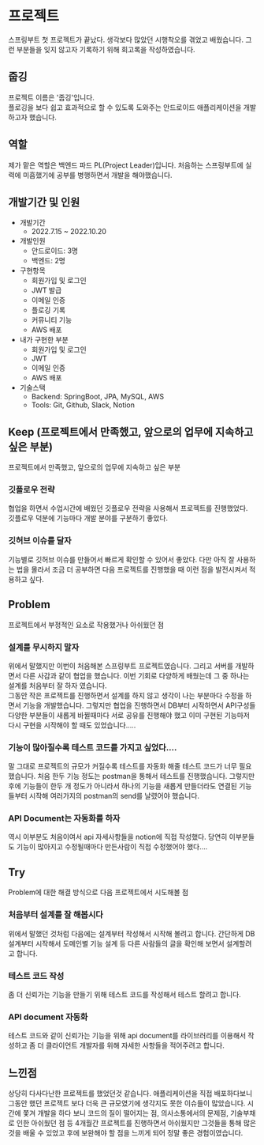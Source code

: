 # 프로젝트
스프링부트 첫 프로젝트가 끝났다. 생각보다 많았던 시행착오를 겪었고 배웠습니다.
그런 부분들을 잊지 않고자 기록하기 위해 회고록을 작성하였습니다.

## 줍깅
프로젝트 이름은 '줍깅'입니다.  
플로깅을 보다 쉽고 효과적으로 할 수 있도록 도와주는 안드로이드 애플리케이션을 개발하고자 했습니다.

## 역할
제가 맡은 역할은 백엔드 파드 PL(Project Leader)입니다. 처음하는 스프링부트에 실력에 미흡했기에 공부를 병행하면서 개발을 해야했습니다.

## 개발기간 및 인원
- 개발기간
    - 2022.7.15 ~ 2022.10.20
- 개발인원
    - 안드로이드: 3명
    - 백엔드: 2명
- 구현항목
    - 회원가입 및 로그인
    - JWT 발급
    - 이메일 인증
    - 플로깅 기록
    - 커뮤니티 기능
    - AWS 배포
- 내가 구현한 부분
    - 회원가입 및 로그인
    - JWT
    - 이메일 인증
    - AWS 배포
- 기술스택
    - Backend: SpringBoot, JPA, MySQL, AWS
    - Tools: Git, Github, Slack, Notion

## Keep (프로젝트에서 만족했고, 앞으로의 업무에 지속하고 싶은 부분)
프로젝트에서 만족했고, 앞으로의 업무에 지속하고 싶은 부분
### 깃플로우 전략
협업을 하면서 수업시간에 배웠던 깃플로우 전략을 사용해서 프로젝트를 진행했었다.  
깃플로우 덕분에 기능마다 개발 분야를 구분하기 좋았다.  

### 깃허브 이슈를 달자
기능별로 깃허브 이슈를 만들어서 빠르게 확인할 수 있어서 좋았다. 
다만 아직 잘 사용하는 법을 몰라서 조금 더 공부하면 다음 프로젝트를 진행했을 때 이런 점을 발전시켜서 적용하고 싶다.

## Problem
프로젝트에서 부정적인 요소로 작용했거나 아쉬웠던 점
### 설계를 무시하지 말자
위에서 말했지만 이번이 처음해본 스프링부트 프로젝트였습니다. 그리고 서버를 개발하면서 다른 사감과 같이 협업을 했습니다. 이번 기회로 다양하게 배웠는데 그 중 하나는 설계를 처음부터 잘 하자 였습니다.  
그동안 작은 프로젝트를 진행하면서 설계를 하지 않고 생각이 나는 부분마다 수정을 하면서 기능을 개발했습니다. 그렇지만 협업을 진행하면서 DB부터 시작하면서 API구성들 다양한 부분들이 새롭게 바뀔때마다 서로 공유를 진행해야 했고 이미 구현된 기능마저 다시 구현을 시작해야 할 때도 있었습니다.....

### 기능이 많아질수록 테스트 코드를 가지고 싶었다....
말 그대로 프로젝트의 규모가 커질수록 테스트를 자동화 해줄 테스트 코드가 너무 필요했습니다. 처음 한두 기능 정도는 postman을 통해서 테스트를 진행했습니다. 그렇지만 후에 기능들이 한두 개 정도가 아니라서 하나의 기능을 새롭게 만들더라도 연결된 기능들부터 시작해 여러가지의 postman의 send를 날렸어야 했습니다. 

### API Document는 자동화를 하자
역시 이부분도 처음이여서 api 자세사항들을 notion에 직접 작성했다. 당연히 이부분들도 기능이 많아지고 수정될때마다 만든사람이 직접 수정했어야 했다....

## Try
Problem에 대한 해결 방식으로 다음 프로젝트에서 시도해볼 점
### 처음부터 설계를 잘 해봅시다
위에서 말했던 것처럼 다음에는 설계부터 작성해서 시작해 볼려고 합니다. 간단하게 DB 설계부터 시작해서 도메인별 기능 설계 등 다른 사람들의 글을 확인해 보면서 설계할려고 합니다.
### 테스트 코드 작성
좀 더 신뢰가는 기능을 만들기 위해 테스트 코드를 작성해서 테스트 할려고 합니다.

### API document 자동화
테스트 코드와 같이 신뢰가는 기능을 위해 api document를 라이브러리를 이용해서 작성하고 좀 더 클라이언트 개발자를 위해 자세한 사항들을 적어주려고 합니다.

## 느낀점
상당히 다사다난한 프로젝트를 했었던것 같습니다. 애플리케이션을 직접 배포하다보니 그동안 했던 프로젝트 보다 더욱 큰 규모였기에 생각지도 못한 이슈들이 많았습니다. 시간에 쫓겨 개발을 하다 보니 코드의 질이 떨어지는 점, 의사소통에서의 문제점, 기술부채로 인한 아쉬웠던 점 등 4개월간 프로젝트를 진행하면서 아쉬웠지만 그것들을 통해 많은 것을 배울 수 있었고 후에 보완해야 할 점을 느끼게 되어 정말 좋은 경험이였습니다.


